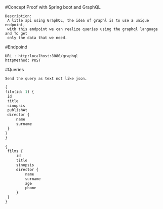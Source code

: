   
  
  #Concept Proof with Spring boot and GraphQL
    
    Description: 
     A litle api using GraphQL, the idea of graphl is to use a unique endpoint,
     with this endpoint we can realize queries using the graphql language and To get
     only the data that we need.
     
     
 #Endpoind
 
    URL : http:localhost:8080/graphql 
    httpMethod: POST    
       
 
 #Queries
 
    Send the query as text not like json.
    
   ```graphql
{ 
film(id: 1) {
    id
    title
    sinopsis
    publishAt
    director {
        name
        surname
    }
}
} 
   ```
   ```graphql
{ 
    films {
        id
        title
        sinopsis
        director {
            name
            surname
            age
            phone
        }
    }
}
   ```

 